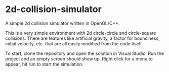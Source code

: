 # 2d-collision-simulator
A simple 2d collision simulator written in OpenGL/C++.

This is a very simple environment with 2d circle-circle and circle-square collisions. There are features like artificial gravity, a factor for bounciness, initial velocity, etc. that are all easily modified from the code itself.

To start, clone the repository and open the solution in Visual Studio. Run the project and an empty screen should show up. Right click for a menu to appear, hit run to start the simulation.
